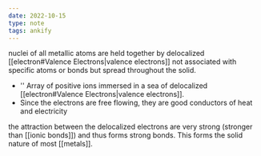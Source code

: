 ```yaml
---
date: 2022-10-15
type: note
tags: ankify 
---
```


nuclei of all metallic atoms are held together by delocalized [[electron#Valence Electrons|valence electrons]] not associated with specific atoms or bonds but spread throughout the solid.
- '' Array of positive ions immersed in a sea of delocalized [[electron#Valence Electrons|valence electrons]].
- Since the electrons are free flowing, they are good conductors of heat and electricity

the attraction between the delocalized electrons are very strong (stronger than [[ionic bonds]]) and thus forms strong bonds. This forms the solid nature of most [[metals]].
